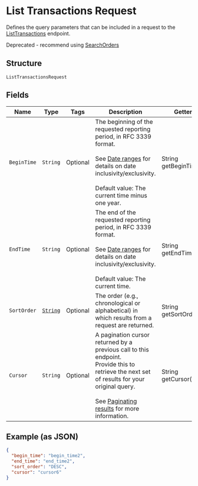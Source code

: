 
# List Transactions Request

Defines the query parameters that can be included in
a request to the [ListTransactions](/doc/api/transactions.md#list-transactions) endpoint.

Deprecated - recommend using [SearchOrders](/doc/api/orders.md#search-orders)

## Structure

`ListTransactionsRequest`

## Fields

| Name | Type | Tags | Description | Getter |
|  --- | --- | --- | --- | --- |
| `BeginTime` | `String` | Optional | The beginning of the requested reporting period, in RFC 3339 format.<br><br>See [Date ranges](https://developer.squareup.com/docs/build-basics/working-with-dates) for details on date inclusivity/exclusivity.<br><br>Default value: The current time minus one year. | String getBeginTime() |
| `EndTime` | `String` | Optional | The end of the requested reporting period, in RFC 3339 format.<br><br>See [Date ranges](https://developer.squareup.com/docs/build-basics/working-with-dates) for details on date inclusivity/exclusivity.<br><br>Default value: The current time. | String getEndTime() |
| `SortOrder` | [`String`](/doc/models/sort-order.md) | Optional | The order (e.g., chronological or alphabetical) in which results from a request are returned. | String getSortOrder() |
| `Cursor` | `String` | Optional | A pagination cursor returned by a previous call to this endpoint.<br>Provide this to retrieve the next set of results for your original query.<br><br>See [Paginating results](https://developer.squareup.com/docs/working-with-apis/pagination) for more information. | String getCursor() |

## Example (as JSON)

```json
{
  "begin_time": "begin_time2",
  "end_time": "end_time2",
  "sort_order": "DESC",
  "cursor": "cursor6"
}
```

